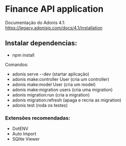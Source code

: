 # Finance API application
Documentação do Adonis 4.1: https://legacy.adonisjs.com/docs/4.1/installation

## Instalar dependencias:
- npm install

Comandos:
- adonis serve --dev (startar aplicação)
- adonis make:controller User (cria um controller)
- adonis make:model User (cria um model)
- adonis make:migration users (cria uma migration)
- adonis migration:run (cria a migration)
- adonis migration:refresh (apaga e recria as migration)
- adonis test (roda os testes)

### Extensões recomendadas:
- DotENV
- Auto Import
- SQlite Viewer
